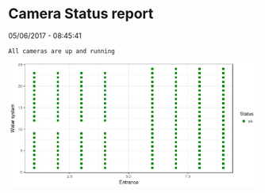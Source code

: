 Camera Status report
================
05/06/2017 - 08:45:41

    All cameras are up and running

![](camreport_files/figure-markdown_github/unnamed-chunk-2-1.png)
